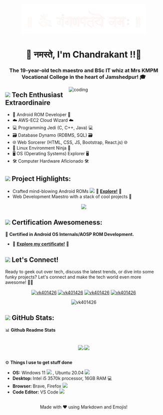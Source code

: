 <h1 align="center"><img src="https://github.com/vk401426/vk401426/blob/main/intro.png"  width="400" alt="ganesh"></h1>
<h1 align="center">🙏 नमस्ते, I'm Chandrakant !!🙏</h1>
<h3 align="center">The 19-year-old tech maestro and BSc IT whiz at Mrs KMPM Vocational College in the heart of Jamshedpur! 🎓</h3>

<img align="right" alt="coding" width="300" src="https://media.giphy.com/media/lP8xu5t2DLGG045H8F/giphy.gif">

## <img src="https://media.giphy.com/media/WUlplcMpOCEmTGBtBW/giphy.gif" width="40"> Tech Enthusiast Extraordinaire

- 📲 Android ROM Developer 🤖
- ☁️ AWS-EC2 Cloud Wizard ☁️
- 💻 Programming Jedi (C, C++, Java) 💻
- 🗃️ Database Dynamo (RDBMS, SQL) 🗃️
- 🌐 Web Sorcerer (HTML, CSS, JS, Bootstrap, React.js) 🌐
- 🐧 Linux Environment Ninja 🐧
- 🖥️ OS (Operating Systems) Explorer 🖥️
- 🛠️ Computer Hardware Aficionado 🛠️

## <img src="https://media.giphy.com/media/j2pOGeGYKe2xCCKwfi/giphy.gif" width="40"> Project Highlights:

- Crafted mind-blowing Android ROMs 
            <img src="https://cdn.jsdelivr.net/gh/devicons/devicon/icons/androidstudio/androidstudio-original.svg" width="18"/>
          🚀 [**Explore!**](https://github.com/vk401426/Yogurt-Releases/releases) 🚀
- Web Development Maestro with a stack of cool projects 🚀

<p align="center">
   <img align="center" src="https://github-readme-streak-stats.herokuapp.com/?user=vk401426&theme=radical&hide_border=true"/>
</p>

## <img src="https://media.giphy.com/media/UWUrCkjl2cl4wkjt28/giphy.gif" width="40"> Certification Awesomeness:

🤖 **Certified in Android OS Internals/AOSP ROM Development.**
  - 🚀 [**Explore my certificate!**](https://www.udemy.com/certificate/UC-f846a57a-f56d-49c3-b564-705e9dae6295/) 🚀


## <img src="https://media.giphy.com/media/LnQjpWaON8nhr21vNW/giphy.gif" width="40"> Let's Connect!

Ready to geek out over tech, discuss the latest trends, or dive into some funky projects? Let's connect and make the tech world even more awesome! 🚀✨

<p align="center">
  <a href="https://linkedin.com/in/vk401426" target="_blank"><img align="center" src="https://img.shields.io/badge/-LinkedIn-0e76a8?style=flat-square&logo=Linkedin&logoColor=white" alt="vk401426" /></a>
  <a href="https://github.com/vk401426" target="_blank"><img align="center" src="https://img.shields.io/badge/Website-3b5998?style=flat-square&logo=google-chrome&logoColor=white" alt="vk401426" /></a>
  <a href="https://t.me/vk401426" target="_blank"><img align="center" src="https://img.shields.io/badge/-Telegram-0088cc?style=flat-square&logo=Telegram&logoColor=white" alt="vk401426" /></a>
  <a href="mailto:vk401426@gmail.com" target="_blank"><img align="center" src="https://img.shields.io/badge/-Gmail-EA4335?style=flat-square&logo=Gmail&logoColor=white" alt="vk401426" /></a>
  <p align="center"> <img src="https://komarev.com/ghpvc/?username=vk401426&label=Visitors&color=0088cc&style=flat-square" alt="vk401426" /> </p>
</p>

## <img src="https://media.giphy.com/media/lOfpvYQoiJW03vpJhP/giphy.gif" width="40"> GitHub Stats:


  <summary>📊 <b>Github Readme Stats</b></summary>
 <br />
 <p align="center">
  <a href="https://github.com/vk401426">
   <img width="430" align="center" src="https://github-readme-stats.vercel.app/api?username=vk401426&show_icons=true&theme=radical&count_private=true">
  </a>
  <a href="https://github.com/vk401426/github-readme-stats">
    <img align="center" src="https://github-readme-stats.anuraghazra1.vercel.app/api/top-langs/?username=vk401426&layout=compact&theme=radical&langs_count=6" />
  </a>
 </p>



  <br />
  <summary>⚙️ <b> Things I use to get stuff done</b></summary>
  	<ul>
  	    <li><b>OS:</b> Windows 11 
            <img src="https://cdn.jsdelivr.net/gh/devicons/devicon/icons/windows8/windows8-original.svg" width="18px" />
           , Ubuntu 20.04
            <img src="https://cdn.jsdelivr.net/gh/devicons/devicon/icons/ubuntu/ubuntu-plain.svg" width="18px" />
          </li>
	     <li><b>Desktop: </b> Intel i5 3570k processor, 16GB RAM 💻</li>
  	   <li><b>Browser: </b> Brave, Firefox 
            <img src="https://cdn.jsdelivr.net/gh/devicons/devicon/icons/firefox/firefox-original.svg" width="18px"/>
          </li>
	     <li><b>Code Editor:</b> VS Code 
            <img src="https://cdn.jsdelivr.net/gh/devicons/devicon/icons/vscode/vscode-original.svg" width="18" />
          </li>
	     <br />
	</ul>

 <!-- Emojis -->
<p align="center">
  Made with ❤️ using Markdown and Emojis!
</p>

